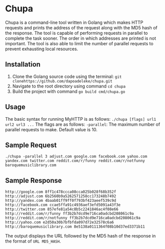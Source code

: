 # Chupa
Chupa is a command-line tool written in Golang which makes HTTP requests and prints the address of the request along with the MD5 hash of the response. The tool is capable of performing requests in parallel to complete the task sooner. The order in which addresses are printed is not important. The tool is also able to limit the number of parallel requests to prevent exhausting local resources.

## Installation
1. Clone the Golang source code using the terminal: `git clonehttps://github.com/dapoadeleke/chupa.git`
2. Navigate to the root directory using command `cd chupa`
3. Build the project with command `go build cmd/chupa.go`

## Usage
The basic syntax for running MyHTTP is as follows:
`./chupa [flags] url1 url2 url3 ...`
The flags are as follows:
`-parallel`: The maximum number of parallel requests to make. Default value is 10.

## Sample Request
`./chupa -parallel 3 adjust.com google.com facebook.com yahoo.com yandex.com twitter.com reddit.com/r/funny reddit.com/r/notfunny baroquemusiclibrary.com`

## Sample Response
`http://google.com 8ff1c478ccca08cca025b028f68b352f` <br/>
`http://adjust.com 6b2560b9a5262571258cc173248b7492` <br/>
`http://yandex.com 4baab01ff9ff0f793bf423aeef539c9d` <br/>
`http://facebook.com ccae5ffa91c4936aef3efd5091a43f3e` <br/>
`http://twitter.com 857efe81a54c8b5c2241846ac4f08e66` <br/>
`http://reddit.com/r/funny ff3b2b7dcd9e716ca0adcbd208061c9a` <br/>
`http://reddit.com/r/notfunny ff3b2b7dcd9e716ca0adcbd208061c9a` <br/>
`http://yahoo.com e2d50a30b7bfbfda097d72e32578c6a6` <br/>
`http://baroquemusiclibrary.com 8e5138a0111364f08b10d37ed3371b11`

The output displays the URL followed by the MD5 hash of the response in the format of `URL MD5_HASH`.



